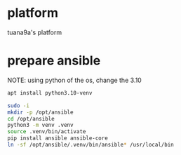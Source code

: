 # platform

tuana9a's platform

# prepare ansible

NOTE: using python of the os, change the 3.10

```bash
apt install python3.10-venv
```

```bash
sudo -i
mkdir -p /opt/ansible
cd /opt/ansible
python3 -m venv .venv
source .venv/bin/activate
pip install ansible ansible-core
ln -sf /opt/ansible/.venv/bin/ansible* /usr/local/bin
```